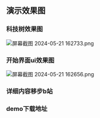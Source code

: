 ## 演示效果图
### 科技树效果图
![屏幕截图 2024-05-21 162733.png](https://img2.imgtp.com/2024/05/22/HhKVhgHk.png)

### 开始界面ui效果图
![屏幕截图 2024-05-21 162656.png](https://img2.imgtp.com/2024/05/22/phciARYM.png)

### 详细内容移步b站
[bilibili]: (https://space.bilibili.com/346307089/channel/collectiondetail?sid=2501996)
### demo下载地址
[steam]: ([https://space.bilibili.com/346307089/channel/collectiondetail?sid=2501996](https://store.steampowered.com/app/2869330/_/))
